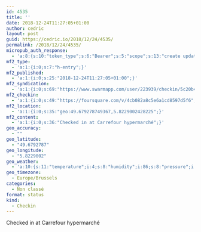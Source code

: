 ```yaml
---
id: 4535
title: ''
date: 2018-12-24T11:27:05+01:00
author: cedric
layout: post
guid: https://cedric.io/2018/12/24/4535/
permalink: /2018/12/24/4535/
micropub_auth_response:
  - 'a:8:{s:10:"token_type";s:6:"Bearer";s:5:"scope";s:13:"create update";s:2:"me";s:18:"https://cedric.io/";s:9:"issued_by";s:45:"https://cedric.io/wp-json/indieauth/1.0/token";s:9:"client_id";s:27:"https://ownyourswarm.p3k.io";s:9:"issued_at";i:1542614471;s:4:"user";i:1;s:13:"last_accessed";i:1545647243;}'
mf2_type:
  - 'a:1:{i:0;s:7:"h-entry";}'
mf2_published:
  - 'a:1:{i:0;s:25:"2018-12-24T11:27:05+01:00";}'
mf2_syndication:
  - 'a:1:{i:0;s:69:"https://www.swarmapp.com/user/223939/checkin/5c20b479b9ac38002ca6fad2";}'
mf2_checkin:
  - 'a:1:{i:0;s:49:"https://foursquare.com/v/4cb082a8c5e6a1cd8597d5f6";}'
mf2_location:
  - 'a:1:{i:0;s:35:"geo:49.679278749367,5.8229002428225";}'
mf2_content:
  - 'a:1:{i:0;s:36:"Checked in at Carrefour hypermarché";}'
geo_accuracy:
  - ""
geo_latitude:
  - "49.6792787"
geo_longitude:
  - "5.8229002"
geo_weather:
  - 'a:10:{s:11:"temperature";i:4;s:8:"humidity";i:86;s:8:"pressure";i:1029;s:10:"cloudiness";i:20;s:4:"wind";a:2:{s:5:"speed";d:2.6;s:6:"degree";i:340;}s:7:"summary";s:10:"few clouds";s:4:"icon";s:15:"wi-cloudy-gusts";s:10:"visibility";i:10000;s:7:"sunrise";s:25:"2018-12-24T08:32:18+01:00";s:6:"sunset";s:25:"2018-12-24T16:40:10+01:00";}'
geo_timezone:
  - Europe/Brussels
categories:
  - Non classé
format: status
kind:
  - Checkin
---
```

Checked in at Carrefour hypermarché